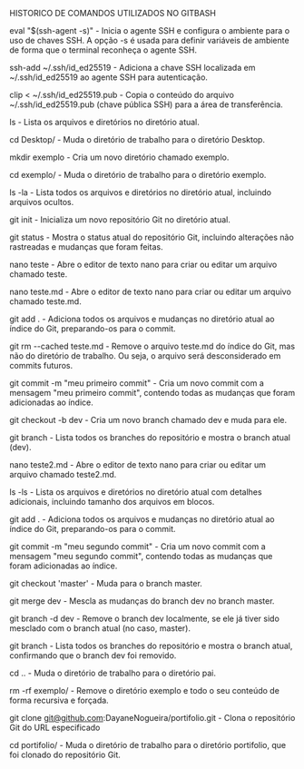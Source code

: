 HISTORICO DE COMANDOS UTILIZADOS NO GITBASH

eval "$(ssh-agent -s)" - Inicia o agente SSH e configura o ambiente para o uso de chaves SSH. 
A opção -s é usada para definir variáveis de ambiente de forma que o terminal reconheça o agente SSH.

ssh-add ~/.ssh/id_ed25519 - Adiciona a chave SSH localizada em ~/.ssh/id_ed25519 ao agente SSH para autenticação.

clip < ~/.ssh/id_ed25519.pub - Copia o conteúdo do arquivo ~/.ssh/id_ed25519.pub (chave pública SSH) para a área de transferência.

ls - Lista os arquivos e diretórios no diretório atual.

cd Desktop/ - Muda o diretório de trabalho para o diretório Desktop.

mkdir exemplo - Cria um novo diretório chamado exemplo.

cd exemplo/ - Muda o diretório de trabalho para o diretório exemplo.

ls -la - Lista todos os arquivos e diretórios no diretório atual, incluindo arquivos ocultos.

git init - Inicializa um novo repositório Git no diretório atual.

git status - Mostra o status atual do repositório Git, incluindo alterações não rastreadas e mudanças que foram feitas.

nano teste - Abre o editor de texto nano para criar ou editar um arquivo chamado teste.

nano teste.md - Abre o editor de texto nano para criar ou editar um arquivo chamado teste.md.

git add . - Adiciona todos os arquivos e mudanças no diretório atual ao índice do Git, preparando-os para o commit.

git rm --cached teste.md - Remove o arquivo teste.md do índice do Git, mas não do diretório de trabalho. Ou seja, o arquivo será desconsiderado em commits futuros.

git commit -m "meu primeiro commit" - Cria um novo commit com a mensagem "meu primeiro commit", contendo todas as mudanças que foram adicionadas ao índice.

git checkout -b dev - Cria um novo branch chamado dev e muda para ele.

git branch - Lista todos os branches do repositório e mostra o branch atual (dev).

nano teste2.md - Abre o editor de texto nano para criar ou editar um arquivo chamado teste2.md.

ls -ls - Lista os arquivos e diretórios no diretório atual com detalhes adicionais, incluindo tamanho dos arquivos em blocos.

git add . - Adiciona todos os arquivos e mudanças no diretório atual ao índice do Git, preparando-os para o commit.

git commit -m "meu segundo commit"  - Cria um novo commit com a mensagem "meu segundo commit", contendo todas as mudanças que foram adicionadas ao índice.

git checkout 'master' - Muda para o branch master.

git merge dev - Mescla as mudanças do branch dev no branch master.

git branch -d dev - Remove o branch dev localmente, se ele já tiver sido mesclado com o branch atual (no caso, master).

git branch - Lista todos os branches do repositório e mostra o branch atual, confirmando que o branch dev foi removido.

cd .. - Muda o diretório de trabalho para o diretório pai.

rm -rf exemplo/ - Remove o diretório exemplo e todo o seu conteúdo de forma recursiva e forçada.

git clone git@github.com:DayaneNogueira/portifolio.git - Clona o repositório Git do URL especificado

cd portifolio/ - Muda o diretório de trabalho para o diretório portifolio, que foi clonado do repositório Git.